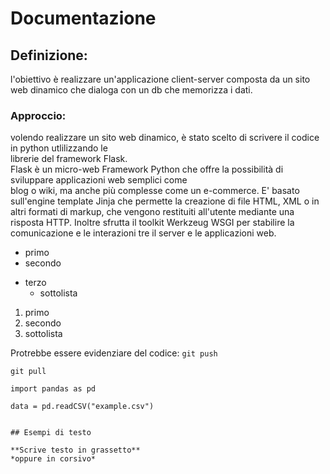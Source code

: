 # Documentazione  
## Definizione:  
l'obiettivo è realizzare un'applicazione client-server composta da un sito web dinamico che dialoga con un db che memorizza i dati.  
### Approccio:  
volendo realizzare un sito web dinamico, è stato scelto di scrivere il codice in python utlilizzando le  
librerie del framework Flask.  
Flask è un micro-web Framework Python che offre la possibilità di sviluppare applicazioni web semplici come  
blog o wiki, ma anche più complesse come un e-commerce. E' basato sull'engine template Jinja che  permette la creazione di file HTML, XML o in altri formati di markup, che vengono restituiti   all'utente mediante una risposta HTTP. Inoltre sfrutta il toolkit Werkzeug WSGI per stabilire la comunicazione e le interazioni tre il server e le applicazioni web.  

 - primo
 - secondo
 * terzo
   - sottolista

 1. primo
 2. secondo
   1. sottolista

Protrebbe essere evidenziare del codice: `git push`   
```
git pull
```

```
import pandas as pd

data = pd.readCSV("example.csv")


## Esempi di testo

**Scrive testo in grassetto**  
*oppure in corsivo*

